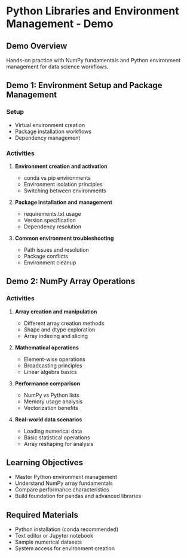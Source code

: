 # Python Libraries and Environment Management - Demo

## Demo Overview
Hands-on practice with NumPy fundamentals and Python environment management for data science workflows.

## Demo 1: Environment Setup and Package Management

### Setup
- Virtual environment creation
- Package installation workflows
- Dependency management

### Activities
1. **Environment creation and activation**
   - conda vs pip environments
   - Environment isolation principles
   - Switching between environments

2. **Package installation and management**
   - requirements.txt usage
   - Version specification
   - Dependency resolution

3. **Common environment troubleshooting**
   - Path issues and resolution
   - Package conflicts
   - Environment cleanup

## Demo 2: NumPy Array Operations

### Activities
1. **Array creation and manipulation**
   - Different array creation methods
   - Shape and dtype exploration
   - Array indexing and slicing

2. **Mathematical operations**
   - Element-wise operations
   - Broadcasting principles
   - Linear algebra basics

3. **Performance comparison**
   - NumPy vs Python lists
   - Memory usage analysis
   - Vectorization benefits

4. **Real-world data scenarios**
   - Loading numerical data
   - Basic statistical operations
   - Array reshaping for analysis

## Learning Objectives
- Master Python environment management
- Understand NumPy array fundamentals
- Compare performance characteristics
- Build foundation for pandas and advanced libraries

## Required Materials
- Python installation (conda recommended)
- Text editor or Jupyter notebook
- Sample numerical datasets
- System access for environment creation